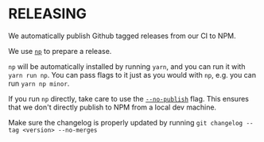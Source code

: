 # RELEASING

We automatically publish Github tagged releases from our CI to NPM.

We use [`np`](https://github.com/sindresorhus/np) to prepare a release.

`np` will be automatically installed by running `yarn`, and you can run it with `yarn run np`. You can pass flags to it just as you would with `np`, e.g. you can run `yarn np minor`.

If you run `np` directly, take care to use the [`--no-publish`](https://github.com/sindresorhus/np#publish-with-a-ci) flag. This ensures that we don't directly publish to NPM from a local dev machine.

Make sure the changelog is properly updated by running `git changelog --tag <version> --no-merges`
